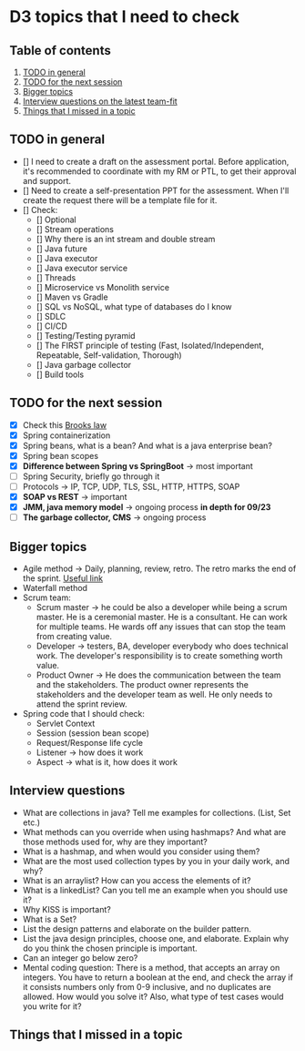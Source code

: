 # D3 topics that I need to check

## **Table of contents**

1. [TODO in general](#TODO-in-general)
2. [TODO for the next session](#TODO-for-the-next-session)
3. [Bigger topics](#Bigger-topics)
4. [Interview questions on the latest team-fit](#Interview-questions)
5. [Things that I missed in a topic](#Things-that-I-missed-in-a-topic)


## TODO in general

- [] I need to create a draft on the assessment portal. Before application, it's recommended to coordinate with my RM or PTL, to get their approval and support.
- [] Need to create a self-presentation PPT for the assessment. When I'll create the request there will be a template file for it.
- [] Check:
  - [] Optional
  - [] Stream operations
  - [] Why there is an int stream and double stream
  - [] Java future
  - [] Java executor
  - [] Java executor service
  - [] Threads
  - [] Microservice vs Monolith service
  - [] Maven vs Gradle
  - [] SQL vs NoSQL, what type of databases do I know
  - [] SDLC
  - [] CI/CD
  - [] Testing/Testing pyramid
  - [] The FIRST principle of testing (Fast, Isolated/Independent, Repeatable, Self-validation, Thorough)
  - [] Java garbage collector
  - [] Build tools

## TODO for the next session

- [x] Check this [Brooks law](https://en.wikipedia.org/wiki/Brooks%27s_law)
- [x] Spring containerization
- [x] Spring beans, what is a bean? And what is a java enterprise bean?
- [x] Spring bean scopes
- [x] **Difference between Spring vs SpringBoot** -> most important
- [ ] Spring Security, briefly go through it
- [ ] Protocols -> IP, TCP, UDP, TLS, SSL, HTTP, HTTPS, SOAP
- [x] **SOAP vs REST** -> important
- [x] **JMM, java memory model** -> ongoing process **in depth for 09/23**
- [ ] **The garbage collector, CMS** -> ongoing process

## Bigger topics

- Agile method -> Daily, planning, review, retro. The retro marks the end of the sprint. [Useful link](https://www.scrum.org/)
- Waterfall method
- Scrum team:
  - Scrum master -> he could be also a developer while being a scrum master. He is a ceremonial master. He is a consultant. He can work for multiple teams. He wards off any issues that can stop the team from creating value.
  - Developer -> testers, BA, developer everybody who does technical work. The developer's responsibility is to create something worth value.
  - Product Owner -> He does the communication between the team and the stakeholders. The product owner represents the stakeholders and the developer team as well. He only needs to attend the sprint review.
- Spring code that I should check:
  - Servlet Context
  - Session (session bean scope)
  - Request/Response life cycle
  - Listener -> how does it work
  - Aspect -> what is it, how does it work

## Interview questions
- What are collections in java? Tell me examples for collections. (List, Set etc.)
- What methods can you override when using hashmaps? And what are those methods used for, why are they important?
- What is a hashmap, and when would you consider using them?
- What are the most used collection types by you in your daily work, and why?
- What is an arraylist? How can you access the elements of it?
- What is a linkedList? Can you tell me an example when you should use it?
- Why KISS is important?
- What is a Set?
- List the design patterns and elaborate on the builder pattern.
- List the java design principles, choose one, and elaborate. Explain why do you think the chosen principle is important.
- Can an integer go below zero?
- Mental coding question: There is a method, that accepts an array on integers. You have to return a boolean at the end, and check the array if it consists numbers only from 0-9 inclusive, and no duplicates are allowed. How would you solve it? Also, what type of test cases would you write for it?

## Things that I missed in a topic
